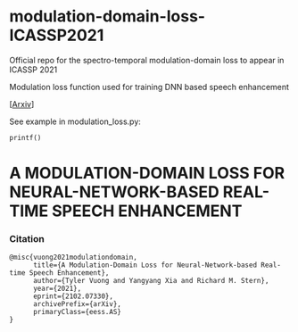 # modulation-domain-loss-ICASSP2021

Official repo for the spectro-temporal modulation-domain loss to appear in ICASSP 2021

Modulation loss function used for training DNN based speech enhancement

[[Arxiv](https://arxiv.org/pdf/2102.07330.pdf)]

See example in modulation_loss.py:

<code>printf()</code>
# A MODULATION-DOMAIN LOSS FOR NEURAL-NETWORK-BASED REAL-TIME SPEECH ENHANCEMENT
### Citation

```
@misc{vuong2021modulationdomain,
      title={A Modulation-Domain Loss for Neural-Network-based Real-time Speech Enhancement}, 
      author={Tyler Vuong and Yangyang Xia and Richard M. Stern},
      year={2021},
      eprint={2102.07330},
      archivePrefix={arXiv},
      primaryClass={eess.AS}
}

```
